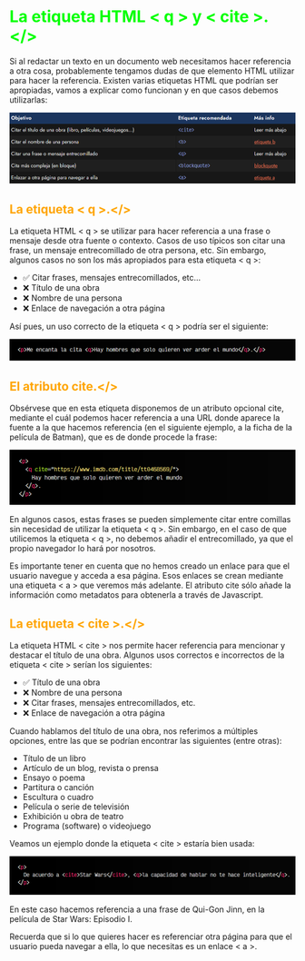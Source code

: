 # <span style="color:lime">La etiqueta HTML < q > y < cite >.</>

Si al redactar un texto en un documento web necesitamos hacer referencia a otra cosa, probablemente tengamos dudas de que elemento HTML utilizar para hacer la referencia. Existen varias etiquetas HTML que podrían ser apropiadas, vamos a explicar como funcionan y en que casos debemos utilizarlas:

![alt text](./imagenes-la-etiqueta-html-q-cite/image.png)

## <span style="color:orange">La etiqueta < q >.</>
La etiqueta HTML < q > se utilizar para hacer referencia a una frase o mensaje desde otra fuente o contexto. Casos de uso típicos son citar una frase, un mensaje entrecomillado de otra persona, etc. Sin embargo, algunos casos no son los más apropiados para esta etiqueta < q >:

   - ✅ Citar frases, mensajes entrecomillados, etc...
   - ❌ Título de una obra
   - ❌ Nombre de una persona
   - ❌ Enlace de navegación a otra página

Así pues, un uso correcto de la etiqueta < q > podría ser el siguiente:

![alt text](./imagenes-la-etiqueta-html-q-cite/image-1.png)

## <span style="color:orange">El atributo cite.</>
Obsérvese que en esta etiqueta disponemos de un atributo opcional cite, mediante el cuál podemos hacer referencia a una URL donde aparece la fuente a la que hacemos referencia (en el siguiente ejemplo, a la ficha de la película de Batman), que es de donde procede la frase:

![alt text](./imagenes-la-etiqueta-html-q-cite/image-2.png)

En algunos casos, estas frases se pueden simplemente citar entre comillas sin necesidad de utilizar la etiqueta < q >. Sin embargo, en el caso de que utilicemos la etiqueta < q >, no debemos añadir el entrecomillado, ya que el propio navegador lo hará por nosotros.

Es importante tener en cuenta que no hemos creado un enlace para que el usuario navegue y acceda a esa página. Esos enlaces se crean mediante una etiqueta < a > que veremos más adelante. El atributo cite sólo añade la información como metadatos para obtenerla a través de Javascript.

## <span style="color:orange">La etiqueta < cite >.</>
La etiqueta HTML < cite > nos permite hacer referencia para mencionar y destacar el título de una obra. Algunos usos correctos e incorrectos de la etiqueta < cite > serían los siguientes:

   - ✅ Título de una obra
   - ❌ Nombre de una persona
   - ❌ Citar frases, mensajes entrecomillados, etc.
   - ❌ Enlace de navegación a otra página

Cuando hablamos del título de una obra, nos referimos a múltiples opciones, entre las que se podrían encontrar las siguientes (entre otras):

   - Título de un libro
   - Artículo de un blog, revista o prensa
   - Ensayo o poema
   - Partitura o canción
   - Escultura o cuadro
   - Película o serie de televisión
   - Exhibición u obra de teatro
   - Programa (software) o videojuego

Veamos un ejemplo donde la etiqueta < cite > estaría bien usada:

![alt text](./imagenes-la-etiqueta-html-q-cite/image2.png)

En este caso hacemos referencia a una frase de Qui-Gon Jinn, en la película de Star Wars: Episodio I.

Recuerda que si lo que quieres hacer es referenciar otra página para que el usuario pueda navegar a ella, lo que necesitas es un enlace < a >.

